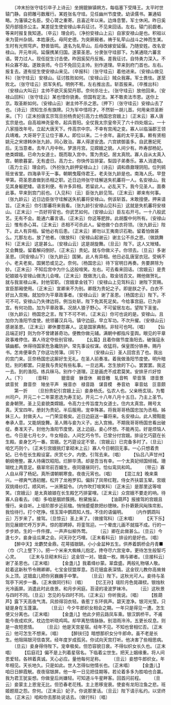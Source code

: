 <!-- { "loadSidebar": true } -->
　　〔冲末扮张守珪引卒子上诗云〕坐拥貔貅镇朔方。每临塞下受降王。太平时世辕门静。自把雕弓数雁行。某姓张名守珪。见任幽州节度使。幼读儒书。兼通韬略。为藩镇之名臣。受心膂之重寄。且喜近年以来。边烽息警。军士休闲。昨日奚契丹部擅杀公主。某差捉生使安禄山率兵征讨。不见来回话。左右。辕门前觑者。等来时报复我知道。〔卒云〕理会的。〔净扮安禄山上云〕自家安禄山是也。积祖以来为营州杂胡。本姓康氏。母阿史德。为突厥觋者。祷于轧荦山战斗之神而生某。生时有光照穹庐。野兽皆鸣。遂名为轧荦山。后母改嫁安延偃。乃随安姓。改名安禄山。开元年间。延偃携某归国。遂蒙圣恩。分隶张守珪部下。为某通晓六蕃言语。膂力过人。现任捉生讨击使。昨因奚契丹反叛。差我征讨。自恃勇力深入。不料众寡不敌。遂致丧师。今日不免回见主帅。别作道理。早来到府门首也。左右。报复去。道有捉生使安禄山来见。〔卒报科〕〔张守珪云〕着他进来。〔安禄山做见科〕〔张守珪云〕安禄山。征讨胜败如何。〔安禄山云〕贼众我寡。军士畏怯。遂至败北。〔张守珪云〕损军失机。明例不宥。左右推出去。斩首报来。〔卒推出科〕〔安禄山大叫云〕主帅不欲灭奚契丹耶。奈何杀壮士。〔张守珪云〕放他回来。〔安禄山回科〕〔张守珪云〕某也惜你骁勇。但国有定法。某不敢卖法市恩。送你上京。取圣断如何。〔安禄山云〕谢主帅不杀之恩。〔押下〕〔张守珪云〕安禄山去了也。〔诗云〕须知生杀有旗牌。只为军中惜将才。不然斩一胡儿首。何用亲烦圣断来。〔下〕〔正末扮唐玄宗驾旦扮杨贵妃引高力士杨国忠宫娥上〕〔正末云〕寡人唐玄宗是也。自高祖神尧皇帝。起兵晋阳。全仗我太宗皇帝灭了六十四处烟尘。一十八家擅改年号。立起大唐天下。传高宗中宗。不幸有宫闱之变。寡人以临淄郡王领兵靖难。大哥哥宁王让位于寡人。即位以来。二十余年。喜的太平无事。赖有贤相姚元之宋璟韩休张九龄。同心致治。寡人得遂安逸。六宫嫔御虽多。自武惠妃死后。无当意者。去年八月中秋。梦游月宫。见嫦娥之貌。人间少有。昨寿邸杨妃。绝类嫦娥。已命为女道士。既而取入宫中。策为贵妃。居太真院。寡人自从太真入宫。朝歌暮宴。无有虚日。高力士。你快传旨排宴。梨园子弟奏乐。寡人消遣咱。〔高力士云〕理会的。〔外扮张九龄押安禄山上〕〔诗云〕调和鼎鼐理阴阳。位列鹓班坐省堂。四海承平无一事。朝朝曳履侍君王。老夫张九龄是也。南海人氏。早登甲第。荷圣恩直做到丞相之职。近日边帅张守珪解送失机蕃将一人。名安禄山。我见其身躯肥矮。语言利便。有许多异相。若留此人。必乱天下。我今见圣人。面奏此事。早来到宫门前也。〔入见科〕〔云〕臣张九龄见驾。〔正末云〕卿来有何事。〔张九龄云〕近日边臣张守珪解送失机蕃将安禄山。例该斩首。末敢擅便。押来请旨。〔正末云〕你引那蕃将来我看。〔张九龄引安禄山见科云〕这就是失机蕃将安禄山。〔正末云〕一员好将官也。你武艺如何。〔安禄山云〕臣左右开弓。一十八般武艺。无有不会。能通六蕃言语。〔正末云〕你这等肥胖。此胡腹中何所有。〔安禄山云〕惟有赤心耳。〔正末云〕丞相不可杀此人。留他做个白衣将领。〔张九龄云〕陛下。此人有异相。留他必有后患。〔正末云〕卿勿以王夷南识石勒。留着怕做甚么。兀那左右。放了他者。〔做放科〕〔安禄山起谢云〕谢主公不杀之恩。〔做跳舞科〕〔正末云〕这是甚么。〔安禄山云〕这是胡旋舞。〔旦云〕陛下。这人又矬矮。又会舞旋。留着解闷倒好。〔正末云〕贵妃。就与你做义子。你领去。〔旦云〕多谢圣恩。〔同安禄山下〕〔张九龄云〕国舅。此人有异相。他日必乱唐室衣冠。受祸不小。老夫老矣。国舅恐或见之。奈何。〔杨国忠云〕待下官明日再奏。务要屏除为妙。〔正末云〕不知后宫中为什么这般喧笑。左右。可去看来回话。〔宫娥云〕是贵妃娘娘与安禄山做洗儿会哩。〔正末云〕既做洗儿会。取金钱百文。赐他做贺礼。就与我宣禄山来。封他官职。〔宫娥拿金钱下〕〔安禄山上见驾科云〕谢陛下赏赐。宣臣那厢使用。〔正末云〕宣卿来不为别。卿既为贵妃之子。即是朕之子。白衣不好出入宫掖。就加你为平章政事者。〔安禄山云〕谢了圣恩。〔杨国忠云〕陛下。不可不可。安禄山乃失律边将。例当处斩。陛下免其死足矣。今给事宫庭。已为非宜。有何功勋。加为平章政事。况胡人狼子野心。不可留居左右。望陛下圣鉴。〔张九龄云〕杨国忠之言。陛下不可不听。〔正末云〕你可也说的是。安禄山。且加你为渔阳节度使。统领蕃汉兵马。镇守边庭。早立军功。不次升擢。〔安禄山云〕感谢圣恩。〔正末云〕卿休要怨寡人。这是国家典制。非轻可也呵。〔唱〕
　　【仙吕端正好】则为你不曾建甚奇功。便教你做元辅。满朝中都指斥銮舆。眼见的平章政事难停住。寡人待定夺些别官禄。
　　【幺篇】且着你做节度渔阳去。破强寇永镇幽都。休得待国家危急纔防护。常先事设权谋。收猛将。保皇图分铁券。赐丹书。怎肯便辜负了你这功劳簿。〔同下〕
　　〔安禄山云〕圣人回宫去了也。我出的宫门来。叵奈杨国忠这厮好生无礼。在圣人前奏准。着我做渔阳节度使。明升暗贬。别的都罢。只是我与贵妃有些私事。一旦远离。怎生放的下心。罢罢罢。我这一去。到的渔阳。练兵秣马。别作个道理。正是画虎不成君莫笑。安排牙爪好惊人。〔下〕
　　〔音释〕
　　貔音疲　貅音休　觋音檄　轧音鸭　荦音落　璟音景　嫔音贫　鼐音奈　矬坐平声　掖音亦　禄音路　谋音模　券音劝　辜音姑　叵音颇
　　第一折
　　〔旦扮贵妃引宫娥上云〕妾身杨氏。弘农人也。父亲杨玄琰。为蜀州司户。开元二十二年蒙恩选为寿王妃。开元二十八年八月十五日。乃主上圣节。妾身朝贺。圣上见妾貌类嫦娥。令高力士传旨度为女道士。住内太真宫。赐号太真。天宝四年。册封为贵妃。半后服用。宠幸殊甚。将我哥哥杨国忠加为丞相。姊妹三人。封做夫人。一门荣显极矣。近日边庭送一蕃将来。名安禄山。此人猾黠能奉承人意。又能胡旋舞。圣人赐与妾为义子。出入宫掖。不期我哥哥杨国忠看出破绽。奏准天子。封他为渔阳节度使。送上边庭。妾心怀想。不能再见。好是烦恼人也。今日是七月七夕。牛女相会。人间乞巧令节。已曾分付宫娥。排设乞巧筵在长生殿。妾身乞巧一番。宫娥。乞巧筵设定不曾。〔宫娥云〕已完备多时了。〔旦云〕咱乞巧则个。〔正末引宫娥挑灯拿砌末上云〕寡人今日朝回无事。一心只想着贵妃。已令在长生殿设宴。庆赏七夕。内使。引驾去来。〔唱〕
　　【仙吕八声甘州】朝纲倦整。寡人待痛饮昭阳。烂醉华清。却是吾当有幸。一个太真妃倾国倾城。珊瑚枕上两意足。翡翠帘前百媚生。夜同寝昼同行。恰似鸾凤和鸣。
　　〔带云〕寡人自从得了杨妃。真所谓朝朝寒食。夜夜元宵也。〔唱〕
　　【混江龙】晚来乘兴。一襟爽气酒初醒。松开了龙袍罗扣。偏斜了凤带红鞓。侍女齐扶碧玉辇。宫娥双挑绛纱灯。顺风听。一派箫韶令。〔内作吹打喧笑科〕〔正末云〕是那里这等喧笑。〔宫娥云〕是太真娘娘在长生殿乞巧排宴哩。〔正末云〕众宫娥不要走的响。待寡人自看去。〔唱〕多咱是胭娇簇拥。粉黛施呈。
　　【油葫芦】报接驾的宫娥且慢行。亲自听。上瑶阶那步近前楹。悄悄蹙蹙款把纱牕映。扑扑簌簌风飐珠帘影。我恰待行。打个呓挣。怪玉笼中鹦鹉知人性。不住的语偏明。
　　〔内作鹦鹉叫云〕万岁来了。接驾。〔旦惊云〕圣上来了。〔做接驾科〕〔正末唱〕
　　【天下乐】则见展翅忙呼万岁声。惊的那娉婷。将銮驾迎。一个晕庞儿画不就描不成。行的一步步娇。生的一件件撑。一声声似柳外莺。
　　〔云〕卿在此做甚么。〔旦云〕今逢七夕。妾身设瓜果之会。问天孙乞巧哩。〔正末看科云〕排设的是好也。〔唱〕
　　【醉中天】龙麝焚金鼎。花萼插银缾。小小金盆种五生。供养着鹊桥会丹青■〈巾〈穴上豋下〉〉。把一个米来大蜘蛛儿抱定。搀夺尽六宫宠幸。更待怎生般智巧心灵。
　　〔正末与旦砌末科云〕这金钗一对。钿盒一枚。赐与卿者。〔旦接科云〕谢了圣恩也。〔正末唱〕
　　【金盏儿】我着绛纱蒙。翠盘盛。两般礼物堪人敬。趁着这新秋节令赐卿卿。七宝金钗盟厚意。百花钿盒表深情。这金钗儿教你高耸耸头上顶。这钿盒儿把你另巍巍手中擎。
　　〔旦云〕陛下。这秋光可人。妾待与圣驾亭下闲步一番。〔正末做同行科〕〔唱〕
　　【忆王孙】瑶阶月色晃疎棂。银烛秋光冷画屏。消遣此时此夜景。和月步闲庭。苔浸的凌波罗袜冷。
　　〔云〕这秋景与四时不同。〔旦云〕怎见的与四时不同。〔正末云〕你听我说。〔唱〕
　　【胜葫芦】露下天高夜气清。风掠得羽衣轻。香惹丁东环佩声。碧天澄净。银河光莹。只疑是身在玉蓬瀛。
　　〔旦云〕今夕牛郎织女相会之期。一年只是得见一遭。怎生便又分离也。〔正末唱〕
　　【金盏儿】他此夕把云路凤车乘。银汉鹊桥平。不甫能今夜成欢庆。枕边忽听晓鸡鸣。却早离愁情脉脉。别泪雨泠泠。五更长叹息。则是一夜短恩情。
　　〔旦云〕他是天宫星宿。经年不见。不知也曾相忆否。〔正末云〕他可怎生不想来。〔唱〕
　　【醉扶归】暗想那织女分牛郎命。虽不老是长生。他阻隔银河信杳冥。经年度岁成孤另。你试向天宫打听。他决害了些相思病。
　　〔旦云〕妾身得侍陛下。宠幸极矣。但恐容貌日衰。不得似织女长久也。〔正末唱〕
　　【后庭花】偏不是上列着星宿名。下临着尘世生。把天上姻缘重。将人间恩爱轻。各辨着真诚。天心必应。量他每何足称。
　　〔旦云〕妾想牛郎织女。年年相见。天长地久。只是如此。世人怎得似他情长也。〔正末唱〕
　　【金盏儿】咱日日醉霞觥。夜夜宿银屏。他一年一日见把佳期等。若论着多多为胜咱也合赢。我为君王犹妄想。你做皇后尚嫌轻。可知道斗牛星畔客。回首问前程。
　　〔旦云〕妾蒙主上恩宠无比。但恐春老花残。主上恩移宠衰。使妾有龙阳泣鱼之悲。班姬题扇之怨。奈何。〔正末云〕妃子。你说那里话。〔旦云〕陛下请示私约。以坚终始。〔正末云〕咱和你去那处说话去。〔做行科〕〔唱〕
